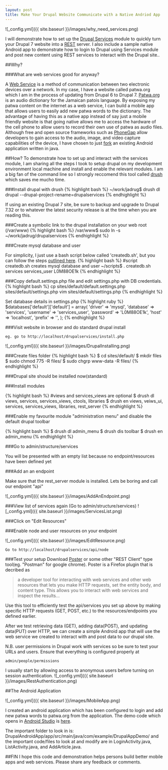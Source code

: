 ```yaml
---
layout: post
title: Make Your Drupal Website Communicate with a Native Andriod App
---
```


![_config.yml]({{ site.baseurl }}/images/why_need_services.png)

I will demonstrate how to set up the [Drupal Services](https://www.drupal.org/project/services) module to quickly turn your Drupal 7 website into a [REST](https://en.wikipedia.org/wiki/Representational_state_transfer) server. I also include a sample native Android app to demonstrate how to login to Drupal using Services module and post new content using REST services to interact with the Drupal site..

##Why?

###What are web services good for anyway? 

A [Web Service](https://en.wikipedia.org/wiki/Web_service) is a method of communication between two electronic devices over a network. In my case, I have a website called patwa.org which I am in the process of updating from Drupal 6 to Drupal 7. [Patwa.org](http://patwa.org) is an audio dictionary for the Jamaican patois language. By exposing my patwa content on the internet as a web service, I can build a mobile app that allows users to easily add new patwa words to the dictionary. The advantage of having this as a native app instead of say just a mobile friendly website is that going native allows me to access the hardware of the cell phone to allow users to record their own use of patwa as audio files. Although free and open source frameworks such as [PhoneGap](http://docs.phonegap.com/en/1.9.0/cordova_media_capture_capture.md.html) allow developers to gain access to the audio, image, and video capture capabilities of the device, I have chosen to just [fork](https://github.com/varunity/DrupalAndroidApp) an existing Android application written in java.

##How?
To demonstrate how to set up and interact with the services module, I am sharing all the steps I took to setup drupal on my development environment local machine and install and enable the relevant modules. I am a big fan of the command line so I strongly reccomend this tool called [drush](https://github.com/drush-ops/drush) which saves me mucho time.

###Install drupal with drush
{% highlight bash %}
~/work/jadrug$ drush dl drupal --drupal-project-rename=drupalservices
{% endhighlight %}

If using an existing Drupal 7 site, be sure to backup and upgrade to Drupal 7.32 or to whatever the latest security release is at the time when you are reading this.

###Create a symbolic link to the drupal installation on your web root (/var/www)
{% highlight bash %}
/var/www$ sudo ln -s ~/work/jadrug/drupalservices
{% endhighlight %}

###Create mysql database and user

For simplicity, I just use a bash script below called 'createdb.sh', but you can follow the steps [outlined here](https://www.drupal.org/documentation/install/create-database).
{% highlight bash %}
#script createdb.sh creates mysql database and user
~/scripts$ . createdb.sh services services_user L0M88OE1k
{% endhighlight %}

###Copy default.settings.php file and edit settings.php with DB credentials.
{% highlight bash %}
cp sites/default/default.settings.php  sites/default/settings.php 
vim sites/default/settings.php 
{% endhighlight %}

Set database details in settings.php
{% highlight ruby %}
   $databases['default']['default'] = array(
     'driver' => 'mysql',
     'database' => 'services',
     'username' => 'services_user',
     'password' => 'L0M88OE1k',
     'host' => 'localhost',
     'prefix' => '',
   );
{% endhighlight %}

###Visit website in browser and do standard drupal install

```
eg. go to http://localhost/drupalservices/install.php
```

![_config.yml]({{ site.baseurl }}/images/DrupalInstalling.png)

###Create files folder
{% highlight bash %}
$ cd sites/default/
$ mkdir files
$ sudo chmod 775 -R files/
$ sudo chgrp www-data -R files/
{% endhighlight %}

###Drupal site should be installed now(standard)


###Install modules

{% highlight bash %}
#views and services_views are optional
$ drush dl views, services, services_views, ctools, libraries
$ drush en views, veiws_ui, services, services_views, libraries, rest_server
{% endhighlight %}

###Enable my favourite module "administration menu" and disable the default drupal toolbar

{% highlight bash %}
$ drush dl admin_menu
$ drush dis toolbar
$ drush en admin_menu
{% endhighlight %}

###Go to admin/structure/services

You will be presented with an empty list because no endpoint/resources have been defined yet

###Add an an endpoint

Make sure that the rest_server module is installed. Lets be boring and call our endpoint "api"

![_config.yml]({{ site.baseurl }}/images/AddAnEndpoint.png)

###View list of services again (Go to admin/structure/services)
![_config.yml]({{ site.baseurl }}/images/ServicesList.png)

###Click on "Edit Resources"

###Enable node and user resources on your endpoint

![_config.yml]({{ site.baseurl }}/images/EditResource.png)

```
Go to http://localhost/drupalservices/api/node
```

###Test your setup
Download [Poster](https://addons.mozilla.org/en-us/firefox/addon/poster/) or some other "REST Client" type tool(eg. "Postman" for google chrome). Poster is a Firefox plugin that is decribed as

> a developer tool for interacting with web services and other web resources that lets you make HTTP requests, set the entity body, and content type. This allows you to interact with web services and inspect the results...

Use this tool to efficiently test the api/services you set up above by making specific HTTP requests (GET, POST, etc.) to the resources/endpoints you defined earlier.

After we test retrieving data (GET), adding data(POST), and updating data(PUT) over HTTP, we can create a simple Android app that will use the web service we created to interact with and post data to our drupal site. 

N.B. user permissions in Drupal work with services so be sure to test your URLs and users. Ensure that everything is configured properly at
```
admin/people/permissions
```
I usually start by allowing access to anonymous users before turning on session authentication.
![_config.yml]({{ site.baseurl }}/images/RestAuthentication.png)

##The Android Application

![_config.yml]({{ site.baseurl }}/images/MobileApp.png)

I created an android application which has been configured to login and add new patwa words to patwa.org from the application. The demo code which opens in [Android Studio](https://developer.android.com/sdk/installing/studio.html) is [here](https://github.com/varunity/DrupalAndroidApp).

The important folder to look in is: DrupalAndroidApp/app/src/main/java/com/example/DrupalAppDemo/ and the important code/files to look at and modify are in LoginActivity.java, ListActivity.java, and AddArticle.java.

##FIN
I hope this code and demonstration helps persons build better mobile apps and web services. Please share any feedback or comments.
